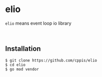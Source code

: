 # elio  
`elio` means event loop io library

<br/>

## Installation  
```shell
$ git clone https://github.com/cppis/elio
$ cd elio
$ go mod vendor
```

<br/><br/><br/>

